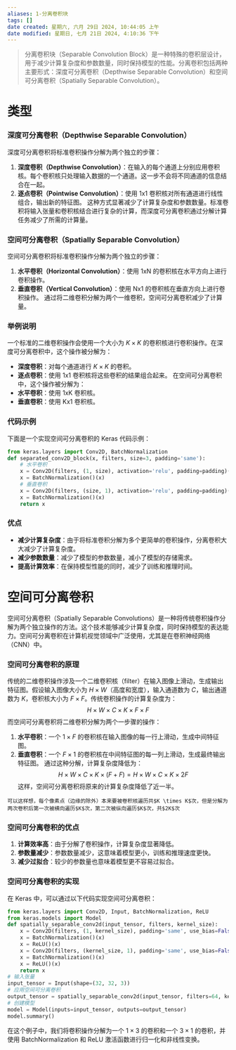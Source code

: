 ```yaml
---
aliases: 1-分离卷积块
tags: []
date created: 星期六, 六月 29日 2024, 10:44:05 上午
date modified: 星期日, 七月 21日 2024, 4:10:36 下午
---
```


> 分离卷积块（Separable Convolution Block）是一种特殊的卷积层设计，用于减少计算复杂度和参数数量，同时保持模型的性能。分离卷积包括两种主要形式：深度可分离卷积（Depthwise Separable Convolution）和空间可分离卷积（Spatially Separable Convolution）。

# 类型
### 深度可分离卷积（Depthwise Separable Convolution）
深度可分离卷积将标准卷积操作分解为两个独立的步骤：
1. **深度卷积（Depthwise Convolution）**：在输入的每个通道上分别应用卷积核。每个卷积核只处理输入数据的一个通道。这一步不会将不同通道的信息结合在一起。
2. **逐点卷积（Pointwise Convolution）**：使用 1x1 卷积核对所有通道进行线性组合，输出新的特征图。
这种方式显著减少了计算复杂度和参数数量。标准卷积将输入张量和卷积核结合进行复杂的计算，而深度可分离卷积通过分解计算任务减少了所需的计算量。
### 空间可分离卷积（Spatially Separable Convolution）
空间可分离卷积将标准卷积操作分解为两个独立的步骤：
1. **水平卷积（Horizontal Convolution）**：使用 1xN 的卷积核在水平方向上进行卷积操作。
2. **垂直卷积（Vertical Convolution）**：使用 Nx1 的卷积核在垂直方向上进行卷积操作。
通过将二维卷积分解为两个一维卷积，空间可分离卷积减少了计算量。
### 举例说明
一个标准的二维卷积操作会使用一个大小为 $K \times K$ 的卷积核进行卷积操作。在深度可分离卷积中，这个操作被分解为：
- **深度卷积**：对每个通道进行 $K \times K$ 的卷积。
- **逐点卷积**：使用 1x1 卷积核将这些卷积的结果组合起来。
在空间可分离卷积中，这个操作被分解为：
- **水平卷积**：使用 1xK 卷积核。
- **垂直卷积**：使用 Kx1 卷积核。
### 代码示例
下面是一个实现空间可分离卷积的 Keras 代码示例：

```python
from keras.layers import Conv2D, BatchNormalization
def separated_conv2D_block(x, filters, size=3, padding='same'):
    # 水平卷积
    x = Conv2D(filters, (1, size), activation='relu', padding=padding)(x)
    x = BatchNormalization()(x)
    # 垂直卷积
    x = Conv2D(filters, (size, 1), activation='relu', padding=padding)(x)
    x = BatchNormalization()(x)
    return x
```

### 优点
- **减少计算复杂度**：由于将标准卷积分解为多个更简单的卷积操作，分离卷积大大减少了计算复杂度。
- **减少参数数量**：减少了模型的参数数量，减小了模型的存储需求。
- **提高计算效率**：在保持模型性能的同时，减少了训练和推理时间。
# 空间可分离卷积
空间可分离卷积（Spatially Separable Convolutions）是一种将传统卷积操作分解为两个独立操作的方法。这个技术能够减少计算复杂度，同时保持模型的表达能力。空间可分离卷积在计算机视觉领域中广泛使用，尤其是在卷积神经网络（CNN）中。
### 空间可分离卷积的原理
传统的二维卷积操作涉及一个二维卷积核（filter）在输入图像上滑动，生成输出特征图。假设输入图像大小为 $H \times W$（高度和宽度），输入通道数为 $C$，输出通道数为 $K$，卷积核大小为 $F \times F$。传统卷积操作的计算复杂度为：
$$
H \times W \times C \times K \times F \times F
$$
而空间可分离卷积将二维卷积分解为两个一步骤的操作：
1. **水平卷积**：一个 $1 \times F$ 的卷积核在输入图像的每一行上滑动，生成中间特征图。
2. **垂直卷积**：一个 $F \times 1$ 的卷积核在中间特征图的每一列上滑动，生成最终输出特征图。
通过这种分解，计算复杂度降低为：
$$
H \times W \times C \times K \times (F + F) = H \times W \times C \times K \times 2 F
$$
这样，空间可分离卷积将原来的计算复杂度降低了近一半。

```ad-important
可以这样想，每个像素点（边缘的除外）本来要被卷积核遍历共$K \times K$次，但是分解为两次卷积后第一次被横向遍历$K$次，第二次被纵向遍历$K$次，共$2K$次
```

### 空间可分离卷积的优点
1. **计算效率高**：由于分解了卷积操作，计算复杂度显著降低。
2. **参数量减少**：参数数量减少，这意味着模型更小，训练和推理速度更快。
3. **减少过拟合**：较少的参数量也意味着模型更不容易过拟合。
### 空间可分离卷积的实现
在 Keras 中，可以通过以下代码实现空间可分离卷积：

```python
from keras.layers import Conv2D, Input, BatchNormalization, ReLU
from keras.models import Model
def spatially_separable_conv2d(input_tensor, filters, kernel_size):
    x = Conv2D(filters, (1, kernel_size), padding='same', use_bias=False)(input_tensor)
    x = BatchNormalization()(x)
    x = ReLU()(x)
    x = Conv2D(filters, (kernel_size, 1), padding='same', use_bias=False)(x)
    x = BatchNormalization()(x)
    x = ReLU()(x)
    return x
# 输入张量
input_tensor = Input(shape=(32, 32, 3))
# 应用空间可分离卷积
output_tensor = spatially_separable_conv2d(input_tensor, filters=64, kernel_size=3)
# 创建模型
model = Model(inputs=input_tensor, outputs=output_tensor)
model.summary()
```

在这个例子中，我们将卷积操作分解为一个 $1 \times 3$ 的卷积和一个 $3 \times 1$ 的卷积，并使用 BatchNormalization 和 ReLU 激活函数进行归一化和非线性变换。
